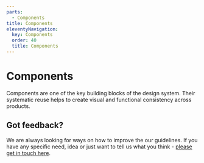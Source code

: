 ```yaml
---
parts:
  - Components
title: Components
eleventyNavigation:
  key: Components
  order: 40
  title: Components
---
```

# Components

Components are one of the key building blocks of the design system. Their systematic reuse helps to create visual and functional consistency across products.

## Got feedback?

We are always looking for ways on how to improve the our guidelines. If you have any specific need, idea or just want to tell us what you think - [please get in touch here](https://github.com/ing-bank/lion/blob/master/CONTRIBUTING.md).
